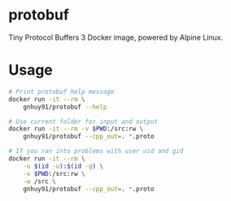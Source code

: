 # protobuf

Tiny Protocol Buffers 3 Docker image, powered by Alpine Linux.

# Usage

```sh
# Print protobuf help message
docker run -it --rm \
    gnhuy91/protobuf --help

# Use current folder for input and output
docker run -it --rm -v $PWD:/src:rw \
    gnhuy91/protobuf --cpp_out=. *.proto

# If you ran into problems with user uid and gid
docker run -it --rm \
    -u $(id -u):$(id -g) \
    -v $PWD:/src:rw \
    -w /src \
    gnhuy91/protobuf --cpp_out=. *.proto
```
